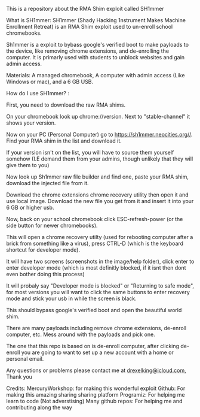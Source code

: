 This is a repository about the RMA Shim exploit called SH1mmer






What is SH1mmer: SH1mmer (Shady Hacking 1nstrument Makes Machine Enrollment Retreat) is an RMA Shim exploit used to un-enroll school chromebooks.




Sh1mmer is a exploit to bybass google's verified boot to make payloads to the device, like removing chrome extensions, and de-enrolling the computer. It is primarly used with students to unblock websites and gain admin access.



Materials: A managed chromebook, A computer with admin access (Like Windows or mac), and a 6 GB USB.



How do I use SH1mmer? : 






First, you need to download the raw RMA shims.





On your chromebook look up chrome://version. Next to "stable-channel" it shows your version. 








Now on your PC (Personal Computer) go to https://sh1mmer.neocities.org//. Find your RMA shim in the list and download it.






If your version isn't on the list, you will have to source them yourself somehow (I.E demand them from your admins, though unlikely that they will give them to you)








Now look up Sh1mmer raw file builder and find one, paste your RMA shim, download the injected file from it.








Download the chrome extensions chrome recovery utility then open it and use local image. Download the new file you get from it and insert it into your 6 GB or higher usb.






Now, back on your school chromebook click ESC-refresh-power (or the side button for newer chromebooks).





This will open a chrome recovery utilty (used for rebooting computer after a brick from something like a virus), press CTRL-D (which is the keyboard shortcut for developer mode).






It will have two screens (screenshots in the image/help folder), click enter to enter developer mode (which is most definitly blocked, if it isnt then dont even bother doing this process)






It will probaly say "Developer mode is blocked" or "Returning to safe mode", for most versions you will want to click the same buttons to enter recovery mode and stick your usb in while the screen is black. 





This should bypass google's verified boot and open the beautiful world shim.



There are many payloads including remove chrome extensions, de-enroll computer, etc. Mess around with the payloads and pick one.




The one that this repo is based on is de-enroll computer, after clicking de-enroll you are going to want to set up a new account with a home or personal email.





Any questions or problems please contact me at drexelking@icloud.com, Thank you




Credits:
MercuryWorkshop: for making this wonderful exploit
Github: For making this amazing sharing sharing platform
Programiz: For helping me learn to code (Not adverstising)
Many github repos: For helping me and contributing along the way
